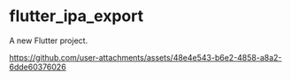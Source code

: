 # flutter_ipa_export

A new Flutter project.


https://github.com/user-attachments/assets/48e4e543-b6e2-4858-a8a2-6dde60376026

